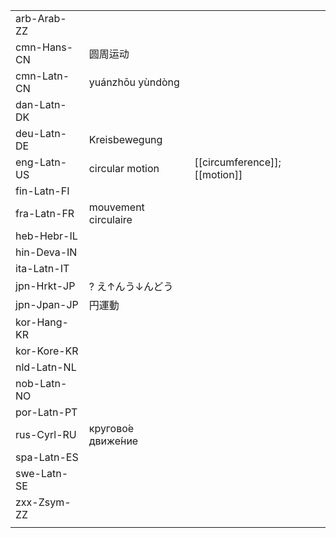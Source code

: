 | | | |
|-|-|-|
| arb-Arab-ZZ |  |  |
| cmn-Hans-CN | 圆周运动 |  |
| cmn-Latn-CN | yuánzhōu yùndòng |  |
| dan-Latn-DK |  |  |
| deu-Latn-DE | Kreisbewegung |  |
| eng-Latn-US | circular motion | [[circumference]]; [[motion]] |
| fin-Latn-FI |  |  |
| fra-Latn-FR | mouvement circulaire |  |
| heb-Hebr-IL |  |  |
| hin-Deva-IN |  |  |
| ita-Latn-IT |  |  |
| jpn-Hrkt-JP | ? え↑んう↓んどう |  |
| jpn-Jpan-JP | 円運動 |  |
| kor-Hang-KR |  |  |
| kor-Kore-KR |  |  |
| nld-Latn-NL |  |  |
| nob-Latn-NO |  |  |
| por-Latn-PT |  |  |
| rus-Cyrl-RU | кругово́е движе́ние |  |
| spa-Latn-ES |  |  |
| swe-Latn-SE |  |  |
| zxx-Zsym-ZZ |  |  |
|  |  |  |
